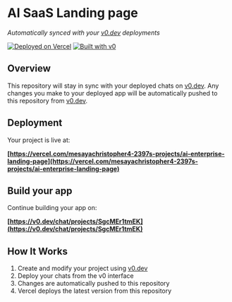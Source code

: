 # AI SaaS Landing page

*Automatically synced with your [v0.dev](https://v0.dev) deployments*

[![Deployed on Vercel](https://img.shields.io/badge/Deployed%20on-Vercel-black?style=for-the-badge&logo=vercel)](https://vercel.com/mesayachristopher4-2397s-projects/ai-enterprise-landing-page)
[![Built with v0](https://img.shields.io/badge/Built%20with-v0.dev-black?style=for-the-badge)](https://v0.dev/chat/projects/SgcMEr1tmEK)

## Overview

This repository will stay in sync with your deployed chats on [v0.dev](https://v0.dev).
Any changes you make to your deployed app will be automatically pushed to this repository from [v0.dev](https://v0.dev).

## Deployment

Your project is live at:

**[https://vercel.com/mesayachristopher4-2397s-projects/ai-enterprise-landing-page](https://vercel.com/mesayachristopher4-2397s-projects/ai-enterprise-landing-page)**

## Build your app

Continue building your app on:

**[https://v0.dev/chat/projects/SgcMEr1tmEK](https://v0.dev/chat/projects/SgcMEr1tmEK)**

## How It Works

1. Create and modify your project using [v0.dev](https://v0.dev)
2. Deploy your chats from the v0 interface
3. Changes are automatically pushed to this repository
4. Vercel deploys the latest version from this repository
